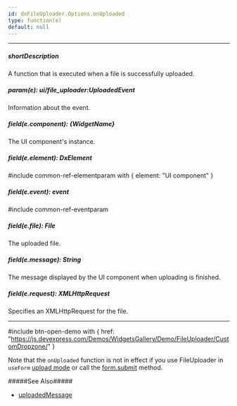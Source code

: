 ```yaml
---
id: dxFileUploader.Options.onUploaded
type: function(e)
default: null
---
```

---
##### shortDescription
A function that is executed when a file is successfully uploaded.

##### param(e): ui/file_uploader:UploadedEvent
Information about the event.

##### field(e.component): {WidgetName}
The UI component's instance.

##### field(e.element): DxElement
#include common-ref-elementparam with { element: "UI component" }

##### field(e.event): event
#include common-ref-eventparam

##### field(e.file): File
The uploaded file.

##### field(e.message): String
The message displayed by the UI component when uploading is finished.

##### field(e.request): XMLHttpRequest
Specifies an XMLHttpRequest for the file.

---
#include btn-open-demo with {
    href: "https://js.devexpress.com/Demos/WidgetsGallery/Demo/FileUploader/CustomDropzone/"
}

Note that the `onUploaded` function is not in effect if you use FileUploader in `useForm` [upload mode](/api-reference/10%20UI%20Components/dxFileUploader/1%20Configuration/uploadMode.md '/Documentation/ApiReference/UI_Components/dxFileUploader/Configuration/#uploadMode') or call the [form.submit](https://developer.mozilla.org/en-US/docs/Web/API/HTMLFormElement/submit) method.

#####See Also#####
- [uploadedMessage](/api-reference/10%20UI%20Components/dxFileUploader/1%20Configuration/uploadedMessage.md '/Documentation/ApiReference/UI_Components/dxFileUploader/Configuration/#uploadedMessage')